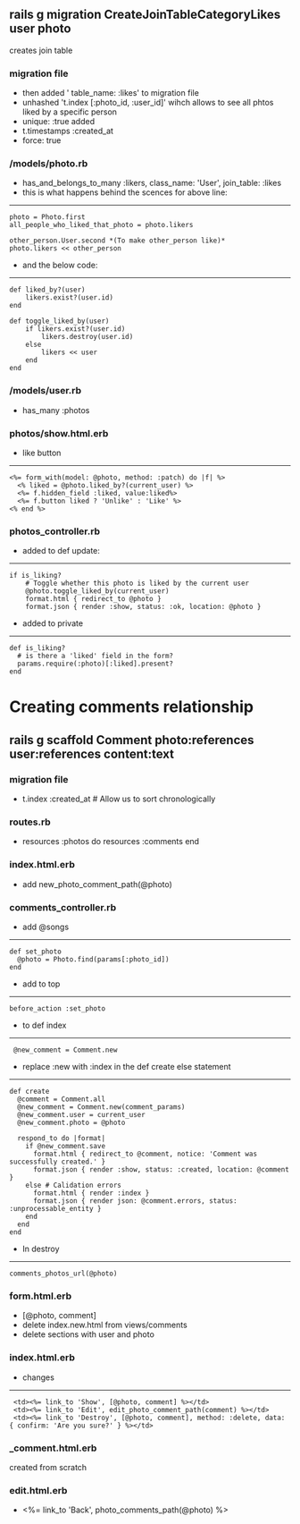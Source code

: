## rails g migration CreateJoinTableCategoryLikes user photo
creates join table
### migration file
- then added ' table_name: :likes' to migration file
- unhashed 't.index [:photo_id, :user_id]' wihch allows to see all phtos liked by a specific person
- unique: :true added
- t.timestamps :created_at
- force: true

### /models/photo.rb
- has_and_belongs_to_many :likers, class_name: 'User', join_table: :likes
- this is what happens behind the scences for above line: 
---
    photo = Photo.first
    all_people_who_liked_that_photo = photo.likers

    other_person.User.second *(To make other_person like)*
    photo.likers << other_person    
- and the below code:
---
    def liked_by?(user)
        likers.exist?(user.id)
    end

    def toggle_liked_by(user)
        if likers.exist?(user.id)
            likers.destroy(user.id)
        else
            likers << user
        end
    end

### /models/user.rb
- has_many :photos

### photos/show.html.erb
- like button
---
    <%= form_with(model: @photo, method: :patch) do |f| %>
      <% liked = @photo.liked_by?(current_user) %>
      <%= f.hidden_field :liked, value:liked%>
      <%= f.button liked ? 'Unlike' : 'Like' %>
    <% end %>

### photos_controller.rb
- added to def update:
---
    if is_liking?
        # Toggle whether this photo is liked by the current user
        @photo.toggle_liked_by(current_user)
        format.html { redirect_to @photo }
        format.json { render :show, status: :ok, location: @photo }
- added to private
---
    def is_liking?
      # is there a 'liked' field in the form?
      params.require(:photo)[:liked].present?
    end

# Creating comments relationship
## rails g scaffold Comment photo:references user:references content:text
### migration file 
- t.index :created_at # Allow us to sort chronologically

### routes.rb
-   resources :photos do
    resources :comments
  end

### index.html.erb
- add new_photo_comment_path(@photo)

### comments_controller.rb 
- add @songs
--- 
    def set_photo
      @photo = Photo.find(params[:photo_id])
    end
- add to top
---     
    before_action :set_photo
- to def index
--- 
     @new_comment = Comment.new
- replace :new with :index in the def create else statement
---
    def create
      @comment = Comment.all
      @new_comment = Comment.new(comment_params)
      @new_comment.user = current_user
      @new_comment.photo = @photo

      respond_to do |format|
        if @new_comment.save
          format.html { redirect_to @comment, notice: 'Comment was successfully created.' }
          format.json { render :show, status: :created, location: @comment }
        else # Calidation errors
          format.html { render :index }
          format.json { render json: @comment.errors, status: :unprocessable_entity }
        end
      end
    end
- In destroy
---
    comments_photos_url(@photo)

### form.html.erb
- [@photo, comment]
- delete index.new.html from views/comments
- delete sections with user and photo

### index.html.erb
- changes
---
     <td><%= link_to 'Show', [@photo, comment] %></td>
     <td><%= link_to 'Edit', edit_photo_comment_path(comment) %></td>
     <td><%= link_to 'Destroy', [@photo, comment], method: :delete, data: { confirm: 'Are you sure?' } %></td>

### _comment.html.erb
created from scratch

### edit.html.erb
- <%= link_to 'Back', photo_comments_path(@photo) %>